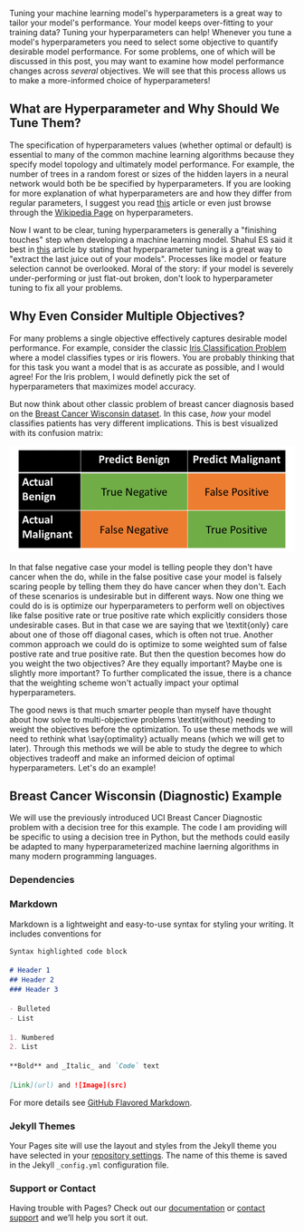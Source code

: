 Tuning your machine learning model's hyperparameters is a great way to tailor your model's performance. Your model keeps over-fitting to your training data? Tuning your hyperparameters can help! Whenever you tune a model's hyperparameters you need to select some objective to quantify desirable model performance. For some problems, one of which will be discussed in this post, you may want to examine how model performance changes across *several* objectives. We will see that this process allows us to make a more-informed choice of hyperparameters! 

## What are Hyperparameter and Why Should We Tune Them?

The specification of hyperparameters values (whether optimal or default) is essential to many of the common machine learning algorithms because they specify model topology and ultimately model performance. For example, the number of trees in a random forest or sizes of the hidden layers in a neural network would both be be specified by hyperparameters. If you are looking for more explanation of what hyperparameters are and how they differ from regular parameters, I suggest you read [this](https://machinelearningmastery.com/difference-between-a-parameter-and-a-hyperparameter/#:~:text=In\%20summary\%2C\%20model\%20parameters\%20are,be\%20set\%20manually\%20and\%20tuned) article or even just browse through the [Wikipedia Page](https://en.wikipedia.org/wiki/Hyperparameter_(machine_learning)) on hyperparameters.

Now I want to be clear, tuning hyperparameters is generally a "finishing touches" step when developing a machine learning model. Shahul ES said it best in [this](https://neptune.ai/blog/hyperparameter-tuning-in-python-a-complete-guide-2020) article by stating that hyperparameter tuning is a great way to "extract the last juice out of your models". Processes like model or feature selection cannot be overlooked. Moral of the story: if your model is severely under-performing or just flat-out broken, don't look to hyperparameter tuning to fix all your problems.

## Why Even Consider Multiple Objectives?

For many problems a single objective effectively captures desirable model performance. For example, consider the classic [Iris Classification Problem](https://archive.ics.uci.edu/ml/datasets/iris) where a model classifies types or iris flowers. You are probably thinking that for this task you want a model that is as accurate as possible, and I would agree! For the Iris problem, I would definetly pick the set of hyperparameters that maximizes model accuracy. 
 
 But now think about other classic problem of breast cancer diagnosis based on the [Breast Cancer Wisconsin dataset](https://archive.ics.uci.edu/ml/datasets/Breast+Cancer+Wisconsin+\%28Diagnostic\%29). In this case, *how* your model classifies patients has very different implications. This is best visualized with its confusion matrix:

![](/Figures/Cancer%20Confusion%20Matrix%20Figure.png)

In that false negative case your model is telling people they don't have cancer when the do, while in the false positive case your model is falsely scaring people by telling them they do have cancer when they don't. Each of these scenarios is undesirable but in different ways. Now one thing we could do is is optimize our hyperparameters to perform well on objectives like false positive rate or true positive rate which explicitly considers those undesirable cases. But in that case we are saying that we \textit{only} care about one of those off diagonal cases, which is often not true. Another common approach we could do is optimize to some weighted sum of false postive rate and true positive rate. But then the question becomes how do you weight the two objectives? Are they equally important? Maybe one is slightly more important? To further complicated the issue, there is a chance that the weighting scheme won't actually impact your optimal hyperparameters. 

The good news is that much smarter people than myself have thought about how solve to multi-objective problems \textit{without} needing to weight the objectives before the optimization. To use these methods we will need to rethink what \say{optimality} actually means (which we will get to later). Through this methods we will be able to study the degree to which objectives tradeoff and make an informed deicion of optimal hyperparameters. Let's do an example!

## Breast Cancer Wisconsin (Diagnostic) Example

We will use the previously introduced UCI Breast Cancer Diagnostic problem with a decision tree for this example. The code I am providing will be specific to using a decision tree in Python, but the methods could easily be adapted to many hyperparameterized machine laerning algorithms in many modern programming languages. 

### Dependencies


### Markdown

Markdown is a lightweight and easy-to-use syntax for styling your writing. It includes conventions for

```markdown
Syntax highlighted code block

# Header 1
## Header 2
### Header 3

- Bulleted
- List

1. Numbered
2. List

**Bold** and _Italic_ and `Code` text

[Link](url) and ![Image](src)
```

For more details see [GitHub Flavored Markdown](https://guides.github.com/features/mastering-markdown/).

### Jekyll Themes

Your Pages site will use the layout and styles from the Jekyll theme you have selected in your [repository settings](https://github.com/kravitsjacob/multiobjective-hyperparmater/settings/pages). The name of this theme is saved in the Jekyll `_config.yml` configuration file.

### Support or Contact

Having trouble with Pages? Check out our [documentation](https://docs.github.com/categories/github-pages-basics/) or [contact support](https://support.github.com/contact) and we’ll help you sort it out.
